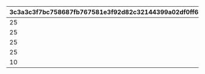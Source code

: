 |3c3a3c3f7bc758687fb767581e3f92d82c32144399a02df0ff64e713669ee61f|05e0f6f9982a38f0a33533a93744efc2bad225f1f107b1e8b10cb9970ab9e47d|55dbae6321827fc48acfccedc398151e1bc9b5d88a113dbb5a4eec9a6a97831a|938151d3be1e63fd4af5cf485a204565af53cbd621ee113eafca0677716864f7|f471e92b626c4073f4ba51c7c17ad4751b376eb378c1afea7707679f1b35b7ec|0608a30eb1270b518e0b85e7ae6b62fbc03f6209f5f08c56d0856c951644b284|814bf5cb259edddf96390003d3b2322cc3f46aa2cdbc7ec9758caa65bd986b9f|2b48bce0c17d48c9d738310ea5d51d25058bc5ceda4364ad893dc8c6c72d5575|4a9a30fe438c665050e6c549ca897e407f738cee4e71a62b7d03360f801cf2be|c01080513ecf2f353a4951fb9b734917dc74d31430a1c13bd75dc2d5985e9dfa|176a05f5ba8367e76789d4bdf72de0511ddf722ee2711a17a40802abdcb0b406|ea83be56c44579f21d7729b52aeadebdd01a3bea630cfb002b144f138d12b004|5283665d9ca2399bc526905ffc212c580ed50ce519129d4d93f2ece240b382fa|c7b31a0bc8bebffa32a313fc387d7a23cf2390ec4214cca5b7ad34c735eab8bd|56ff17d96b254c177e57c95b45780e6791281eef03f0d0a040a643ee94727704|5e133d7d913c1579f326b54520fd7fa0eadf8b702cd9ecf642d5c2b180748072|
| --- | --- | --- | --- | --- | --- | --- | --- | --- | --- | --- | --- | --- | --- | --- | --- |
|25|0|0|1005|94002|20003|2|1000|0|12|20|23001|2|1250000|91002|8|
|25|0|0|1006|94002|20003|2|1000|0|12|20|23001|2|1250000|91002|8|
|25|0|0|1007|94002|20003|2|1000|0|12|20|23001|2|1250000|91002|8|
|25|0|0|1008|94002|20003|2|1000|0|12|20|23001|2|1250000|91002|8|
|10|0|0|2002|94002|20004|2|1500|0|12|50|23001|2|5000000|91002|8|